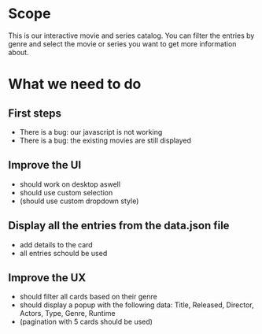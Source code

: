 # Scope

This is our interactive movie and series catalog. You can filter the entries by genre and select the movie or series you want to get more information about.

# What we need to do

## First steps

* There is a bug: our javascript is not working
* There is a bug: the existing movies are still displayed

## Improve the UI
* should work on desktop aswell
* should use custom selection
* (should use custom dropdown style)

## Display all the entries from the data.json file
* add details to the card
* all entries schould be used

## Improve the UX
* should filter all cards based on their genre
* should display a popup with the following data: Title, Released, Director, Actors, Type, Genre, Runtime
* (pagination with 5 cards should be used)

